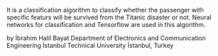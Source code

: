 It is a classification algorithm to classify whether the passenger with specific featurs will be survived from the Titanic disaster or not.
Neural networks for classification and Tensorflow are used in this algorithm.

by 
İbrahim Halil Bayat 
Department of Electronics and Communication Engineering 
İstanbul Technical University
İstanbul, Turkey
